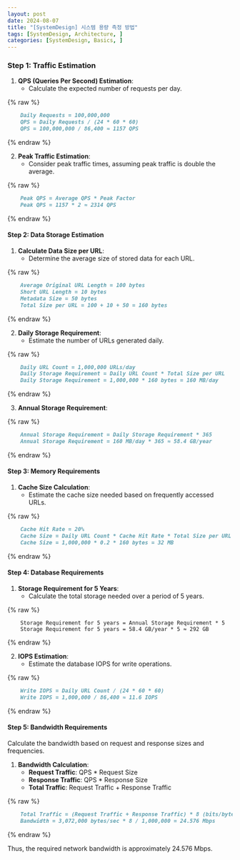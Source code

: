```yaml
---
layout: post
date: 2024-08-07
title: "[SystemDesign] 시스템 용량 측정 방법"
tags: [SystemDesign, Architecture, ]
categories: [SystemDesign, Basics, ]
---
```



### Step 1: Traffic Estimation

1. **QPS (Queries Per Second) Estimation**:
	- Calculate the expected number of requests per day.

	
{% raw %}
```markdown
	Daily Requests = 100,000,000
	QPS = Daily Requests / (24 * 60 * 60)
	QPS = 100,000,000 / 86,400 ≈ 1157 QPS
```
{% endraw %}


2. **Peak Traffic Estimation**:
	- Consider peak traffic times, assuming peak traffic is double the average.

	
{% raw %}
```markdown
	Peak QPS = Average QPS * Peak Factor
	Peak QPS = 1157 * 2 ≈ 2314 QPS
```
{% endraw %}



#### Step 2: Data Storage Estimation

1. **Calculate Data Size per URL**:
	- Determine the average size of stored data for each URL.

	
{% raw %}
```markdown
	Average Original URL Length = 100 bytes
	Short URL Length = 10 bytes
	Metadata Size = 50 bytes
	Total Size per URL = 100 + 10 + 50 = 160 bytes
```
{% endraw %}


2. **Daily Storage Requirement**:
	- Estimate the number of URLs generated daily.

	
{% raw %}
```markdown
	Daily URL Count = 1,000,000 URLs/day
	Daily Storage Requirement = Daily URL Count * Total Size per URL
	Daily Storage Requirement = 1,000,000 * 160 bytes = 160 MB/day
```
{% endraw %}


3. **Annual Storage Requirement**:

	
{% raw %}
```markdown
	Annual Storage Requirement = Daily Storage Requirement * 365
	Annual Storage Requirement = 160 MB/day * 365 ≈ 58.4 GB/year
```
{% endraw %}



#### Step 3: Memory Requirements

1. **Cache Size Calculation**:
	- Estimate the cache size needed based on frequently accessed URLs.

	
{% raw %}
```markdown
	Cache Hit Rate = 20%
	Cache Size = Daily URL Count * Cache Hit Rate * Total Size per URL
	Cache Size = 1,000,000 * 0.2 * 160 bytes = 32 MB
```
{% endraw %}



#### Step 4: Database Requirements

1. **Storage Requirement for 5 Years**:
	- Calculate the total storage needed over a period of 5 years.

	
{% raw %}
```shell
	Storage Requirement for 5 years = Annual Storage Requirement * 5
	Storage Requirement for 5 years = 58.4 GB/year * 5 ≈ 292 GB
```
{% endraw %}


2. **IOPS Estimation**:
	- Estimate the database IOPS for write operations.

	
{% raw %}
```markdown
	Write IOPS = Daily URL Count / (24 * 60 * 60)
	Write IOPS = 1,000,000 / 86,400 ≈ 11.6 IOPS
```
{% endraw %}



#### Step 5: Bandwidth Requirements


Calculate the bandwidth based on request and response sizes and frequencies.

1. **Bandwidth Calculation**:
	- **Request Traffic**: QPS * Request Size
	- **Response Traffic**: QPS * Response Size
	- **Total Traffic**: Request Traffic + Response Traffic

	
{% raw %}
```markdown
	Total Traffic = (Request Traffic + Response Traffic) * 8 (bits/byte) / 1,000,000 (Mbps conversion)
	Bandwidth = 3,072,000 bytes/sec * 8 / 1,000,000 = 24.576 Mbps
```
{% endraw %}



Thus, the required network bandwidth is approximately 24.576 Mbps.

